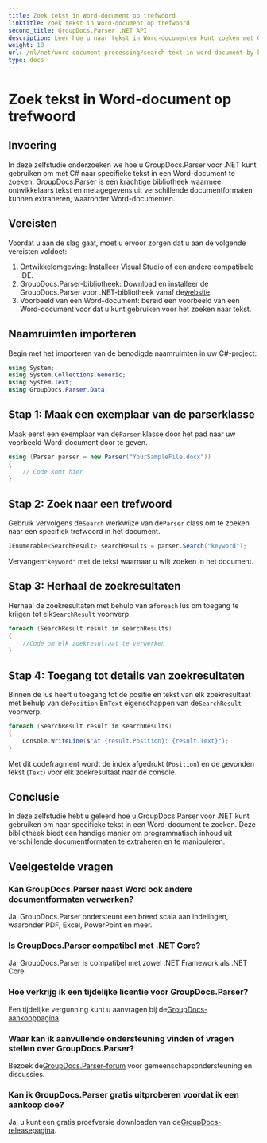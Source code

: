 ```yaml
---
title: Zoek tekst in Word-document op trefwoord
linktitle: Zoek tekst in Word-document op trefwoord
second_title: GroupDocs.Parser .NET API
description: Leer hoe u naar tekst in Word-documenten kunt zoeken met GroupDocs.Parser voor .NET. Extraheer specifieke trefwoorden efficiënt.
weight: 18
url: /nl/net/word-document-processing/search-text-in-word-document-by-keyword/
type: docs
---
```

# Zoek tekst in Word-document op trefwoord

## Invoering
In deze zelfstudie onderzoeken we hoe u GroupDocs.Parser voor .NET kunt gebruiken om met C# naar specifieke tekst in een Word-document te zoeken. GroupDocs.Parser is een krachtige bibliotheek waarmee ontwikkelaars tekst en metagegevens uit verschillende documentformaten kunnen extraheren, waaronder Word-documenten.
## Vereisten
Voordat u aan de slag gaat, moet u ervoor zorgen dat u aan de volgende vereisten voldoet:
1. Ontwikkelomgeving: Installeer Visual Studio of een andere compatibele IDE.
2.  GroupDocs.Parser-bibliotheek: Download en installeer de GroupDocs.Parser voor .NET-bibliotheek vanaf de[website](https://releases.groupdocs.com/parser/net/).
3. Voorbeeld van een Word-document: bereid een voorbeeld van een Word-document voor dat u kunt gebruiken voor het zoeken naar tekst.

## Naamruimten importeren
Begin met het importeren van de benodigde naamruimten in uw C#-project:
```csharp
using System;
using System.Collections.Generic;
using System.Text;
using GroupDocs.Parser.Data;
```
## Stap 1: Maak een exemplaar van de parserklasse
 Maak eerst een exemplaar van de`Parser` klasse door het pad naar uw voorbeeld-Word-document door te geven.
```csharp
using (Parser parser = new Parser("YourSampleFile.docx"))
{
    // Code komt hier
}
```
## Stap 2: Zoek naar een trefwoord
 Gebruik vervolgens de`Search` werkwijze van de`Parser` class om te zoeken naar een specifiek trefwoord in het document.
```csharp
IEnumerable<SearchResult> searchResults = parser.Search("keyword");
```
 Vervangen`"keyword"` met de tekst waarnaar u wilt zoeken in het document.
## Stap 3: Herhaal de zoekresultaten
 Herhaal de zoekresultaten met behulp van a`foreach` lus om toegang te krijgen tot elk`SearchResult` voorwerp.
```csharp
foreach (SearchResult result in searchResults)
{
    //Code om elk zoekresultaat te verwerken
}
```
## Stap 4: Toegang tot details van zoekresultaten
 Binnen de lus heeft u toegang tot de positie en tekst van elk zoekresultaat met behulp van de`Position` En`Text` eigenschappen van de`SearchResult` voorwerp.
```csharp
foreach (SearchResult result in searchResults)
{
    Console.WriteLine($"At {result.Position}: {result.Text}");
}
```
Met dit codefragment wordt de index afgedrukt (`Position`) en de gevonden tekst (`Text`) voor elk zoekresultaat naar de console.

## Conclusie
In deze zelfstudie hebt u geleerd hoe u GroupDocs.Parser voor .NET kunt gebruiken om naar specifieke tekst in een Word-document te zoeken. Deze bibliotheek biedt een handige manier om programmatisch inhoud uit verschillende documentformaten te extraheren en te manipuleren.

## Veelgestelde vragen
### Kan GroupDocs.Parser naast Word ook andere documentformaten verwerken?
Ja, GroupDocs.Parser ondersteunt een breed scala aan indelingen, waaronder PDF, Excel, PowerPoint en meer.
### Is GroupDocs.Parser compatibel met .NET Core?
Ja, GroupDocs.Parser is compatibel met zowel .NET Framework als .NET Core.
### Hoe verkrijg ik een tijdelijke licentie voor GroupDocs.Parser?
 Een tijdelijke vergunning kunt u aanvragen bij de[GroupDocs-aankooppagina](https://purchase.groupdocs.com/temporary-license/).
### Waar kan ik aanvullende ondersteuning vinden of vragen stellen over GroupDocs.Parser?
 Bezoek de[GroupDocs.Parser-forum](https://forum.groupdocs.com/c/parser/17) voor gemeenschapsondersteuning en discussies.
### Kan ik GroupDocs.Parser gratis uitproberen voordat ik een aankoop doe?
 Ja, u kunt een gratis proefversie downloaden van de[GroupDocs-releasepagina](https://releases.groupdocs.com/).
